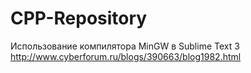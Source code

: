 # CPP-Repository
Использование компилятора MinGW в Sublime Text 3
http://www.cyberforum.ru/blogs/390663/blog1982.html
